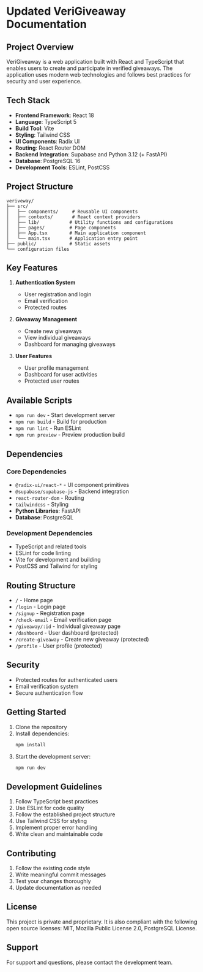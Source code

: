 # Updated VeriGiveaway Documentation

## Project Overview
VeriGiveaway is a web application built with React and TypeScript that enables users to create and participate in verified giveaways. The application uses modern web technologies and follows best practices for security and user experience.

## Tech Stack
- **Frontend Framework**: React 18
- **Language**: TypeScript 5
- **Build Tool**: Vite
- **Styling**: Tailwind CSS
- **UI Components**: Radix UI
- **Routing**: React Router DOM
- **Backend Integration**: Supabase and Python 3.12 (+ FastAPI)
- **Database**: PostgreSQL 16
- **Development Tools**: ESLint, PostCSS

## Project Structure
```
veriveway/
├── src/
│   ├── components/     # Reusable UI components
│   ├── contexts/       # React context providers
│   ├── lib/           # Utility functions and configurations
│   ├── pages/         # Page components
│   ├── App.tsx        # Main application component
│   └── main.tsx       # Application entry point
├── public/            # Static assets
└── configuration files
```

## Key Features
1. **Authentication System**
   - User registration and login
   - Email verification
   - Protected routes

2. **Giveaway Management**
   - Create new giveaways
   - View individual giveaways
   - Dashboard for managing giveaways

3. **User Features**
   - User profile management
   - Dashboard for user activities
   - Protected user routes

## Available Scripts
- `npm run dev` - Start development server
- `npm run build` - Build for production
- `npm run lint` - Run ESLint
- `npm run preview` - Preview production build

## Dependencies
### Core Dependencies
- `@radix-ui/react-*` - UI component primitives
- `@supabase/supabase-js` - Backend integration
- `react-router-dom` - Routing
- `tailwindcss` - Styling
- **Python Libraries**: FastAPI
- **Database**: PostgreSQL

### Development Dependencies
- TypeScript and related tools
- ESLint for code linting
- Vite for development and building
- PostCSS and Tailwind for styling

## Routing Structure
- `/` - Home page
- `/login` - Login page
- `/signup` - Registration page
- `/check-email` - Email verification page
- `/giveaway/:id` - Individual giveaway page
- `/dashboard` - User dashboard (protected)
- `/create-giveaway` - Create new giveaway (protected)
- `/profile` - User profile (protected)

## Security
- Protected routes for authenticated users
- Email verification system
- Secure authentication flow

## Getting Started
1. Clone the repository
2. Install dependencies:
   ```bash
   npm install
   ```
3. Start the development server:
   ```bash
   npm run dev
   ```

## Development Guidelines
1. Follow TypeScript best practices
2. Use ESLint for code quality
3. Follow the established project structure
4. Use Tailwind CSS for styling
5. Implement proper error handling
6. Write clean and maintainable code

## Contributing
1. Follow the existing code style
2. Write meaningful commit messages
3. Test your changes thoroughly
4. Update documentation as needed

## License
This project is private and proprietary.
It is also compliant with the following open source licenses: MIT, Mozilla Public License 2.0, PostgreSQL License.

## Support
For support and questions, please contact the development team.